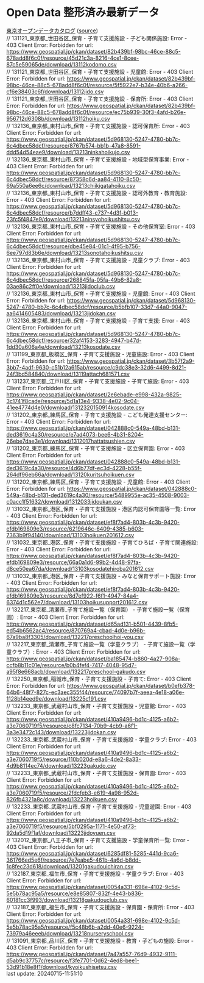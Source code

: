 # Open Data 整形済み最新データ  
[東京オープンデータカタログ](source/20240715-11:51:07-TokyoOpenDataCatalog.csv) \([source](https://catalog.data.metro.tokyo.lg.jp/csv/export)\)  
// 131121_東京都_世田谷区_保育・子育て支援施設 - 子ども関係施設: Error - 403 Client Error: Forbidden for url: https://www.geospatial.jp/ckan/dataset/82b439bf-98bc-46ce-88c5-678add8f6c0f/resource/45d21c3a-8216-4ce1-8cee-87c5e59065de/download/13112kodomo.csv  
// 131121_東京都_世田谷区_保育・子育て支援施設 - 児童館: Error - 403 Client Error: Forbidden for url: https://www.geospatial.jp/ckan/dataset/82b439bf-98bc-46ce-88c5-678add8f6c0f/resource/5f5922e7-b34e-40b6-a266-cf6e38403c6f/download/13112jido.csv  
// 131121_東京都_世田谷区_保育・子育て支援施設 - 保育所: Error - 403 Client Error: Forbidden for url: https://www.geospatial.jp/ckan/dataset/82b439bf-98bc-46ce-88c5-678add8f6c0f/resource/ec75b939-30f3-4afd-b26e-956712d6308b/download/13112hoiku.csv  
// 132136_東京都_東村山市_保育・子育て支援施設 - 認可保育所: Error - 403 Client Error: Forbidden for url: https://www.geospatial.jp/ckan/dataset/5d968130-5247-4780-bb7c-6c4dbec58dcf/resource/8767b574-bb1b-47a8-8591-ddd54d54eae9/download/13213ninkahoikujo.csv  
// 132136_東京都_東村山市_保育・子育て支援施設 - 地域型保育事業: Error - 403 Client Error: Forbidden for url: https://www.geospatial.jp/ckan/dataset/5d968130-5247-4780-bb7c-6c4dbec58dcf/resource/87358c6d-aa84-4110-8c50-69a550a6ee6c/download/13213chiikigatahoiku.csv  
// 132136_東京都_東村山市_保育・子育て支援施設 - 認可外教育・教育施設: Error - 403 Client Error: Forbidden for url: https://www.geospatial.jp/ckan/dataset/5d968130-5247-4780-bb7c-6c4dbec58dcf/resource/b7ddff43-c737-4d3f-b013-23fc5f4847e9/download/13213ninsyohoikushitsu.csv  
// 132136_東京都_東村山市_保育・子育て支援施設 - その他保育室: Error - 403 Client Error: Forbidden for url: https://www.geospatial.jp/ckan/dataset/5d968130-5247-4780-bb7c-6c4dbec58dcf/resource/dbe45e84-01c1-4f95-b756-6ee797d83b6e/download/13213sonotahoikushitsu.csv  
// 132136_東京都_東村山市_保育・子育て支援施設 - 児童クラブ: Error - 403 Client Error: Forbidden for url: https://www.geospatial.jp/ckan/dataset/5d968130-5247-4780-bb7c-6c4dbec58dcf/resource/268845fa-05fa-49b6-82a8-03ae86c2ff0e/download/13213jidoclub.csv  
// 132136_東京都_東村山市_保育・子育て支援施設 - 児童館: Error - 403 Client Error: Forbidden for url: https://www.geospatial.jp/ckan/dataset/5d968130-5247-4780-bb7c-6c4dbec58dcf/resource/b5bfb107-33d7-44a0-9047-aa6414605483/download/13213jidokan.csv  
// 132136_東京都_東村山市_保育・子育て支援施設 - 子育て支援: Error - 403 Client Error: Forbidden for url: https://www.geospatial.jp/ckan/dataset/5d968130-5247-4780-bb7c-6c4dbec58dcf/resource/32af4153-3283-4947-b47d-1dd30a606a4e/download/13213kosodate.csv  
// 131199_東京都_板橋区_保育・子育て支援施設 - 児童施設: Error - 403 Client Error: Forbidden for url: https://www.geospatial.jp/ckan/dataset/3b57f2a9-3bb7-4adf-9630-c51b12a615ab/resource/c9dc38e3-32d6-4499-8d21-24f3bd584840/download/13119attach681571.csv  
// 131237_東京都_江戸川区_保育・子育て支援施設 - 子育て施設: Error - 403 Client Error: Forbidden for url: https://www.geospatial.jp/ckan/dataset/2e6ebade-e998-432a-9825-3c1741f8cade/resource/5d1a13e4-9338-4e02-9c04-41ee4774d4e0/download/1312320150914kosodate.csv  
// 131202_東京都_練馬区_保育・子育て支援施設 - こども発達支援センター: Error - 403 Client Error: Forbidden for url: https://www.geospatial.jp/ckan/dataset/042888c0-549a-48bd-b131-ded3619c4a30/resource/e7ad4073-bee6-4b31-8204-26ebe7dae3e1/download/1312017hattatsushien.csv  
// 131202_東京都_練馬区_保育・子育て支援施設 - 区立保育園: Error - 403 Client Error: Forbidden for url: https://www.geospatial.jp/ckan/dataset/042888c0-549a-48bd-b131-ded3619c4a30/resource/4d6b77df-ec3d-4228-b55f-264df96eb66a/download/13120kuritsuhoikuen.csv  
// 131202_東京都_練馬区_保育・子育て支援施設 - 児童館: Error - 403 Client Error: Forbidden for url: https://www.geospatial.jp/ckan/dataset/042888c0-549a-48bd-b131-ded3619c4a30/resource/5489955e-ac35-4508-9003-c0acc1f51632/download/1312033jidoukan.csv  
// 131032_東京都_港区_保育・子育て支援施設 - 港区内認可保育園等一覧: Error - 403 Client Error: Forbidden for url: https://www.geospatial.jp/ckan/dataset/ef8f7ad4-803b-4c3b-9420-efdb169809e3/resource/6219646c-6409-4385-b603-7363b9f94140/download/13103hoikuen201612.csv  
// 131032_東京都_港区_保育・子育て支援施設 - 子育てひろば・子育て関連施設: Error - 403 Client Error: Forbidden for url: https://www.geospatial.jp/ckan/dataset/ef8f7ad4-803b-4c3b-9420-efdb169809e3/resource/66a0a1d6-99b2-4d48-97fa-d8ce50ea67da/download/13103kosodatehiroba201612.csv  
// 131032_東京都_港区_保育・子育て支援施設 - みなと保育サポート施設: Error - 403 Client Error: Forbidden for url: https://www.geospatial.jp/ckan/dataset/ef8f7ad4-803b-4c3b-9420-efdb169809e3/resource/8d7ef922-f6f1-4947-84a4-6374d1c562e7/download/13103hoikusupport201612.csv  
// 132217_東京都_清瀬市_子育て施設一覧（保育園） - 子育て施設一覧（保育園）: Error - 403 Client Error: Forbidden for url: https://www.geospatial.jp/ckan/dataset/d65ad131-b501-4439-8fb5-ed54b6562ac4/resource/870769a4-cbad-4d0e-b96b-67a9ba8f3305/download/132217preschoolhoi-you.csv  
// 132217_東京都_清瀬市_子育て施設一覧（学童クラブ） - 子育て施設一覧（学童クラブ）: Error - 403 Client Error: Forbidden for url: https://www.geospatial.jp/ckan/dataset/ba185474-b860-4a27-908a-ccfb8b11c01e/resource/b0b4fef4-7417-4048-95d7-a95f8e668acb/download/132217preschool-gakudo.csv  
// 132250_東京都_稲城市_保育・子育て支援施設 - 子育て: Error - 403 Client Error: Forbidden for url: https://www.geospatial.jp/ckan/dataset/b0efb378-64b6-48f7-827c-ec3aec355f44/resource/74097b7f-aeea-4e18-a06e-1128b14eed9e/download/13225c191.csv  
// 132233_東京都_武蔵村山市_保育・子育て支援施設 - 児童館: Error - 403 Client Error: Forbidden for url: https://www.geospatial.jp/ckan/dataset/410a9496-bd1c-4125-a6b2-a3e7060719f5/resource/c8fc7134-70b9-4cb9-a6f1-3a3e3472c143/download/13223jidokan.csv  
// 132233_東京都_武蔵村山市_保育・子育て支援施設 - 学童クラブ: Error - 403 Client Error: Forbidden for url: https://www.geospatial.jp/ckan/dataset/410a9496-bd1c-4125-a6b2-a3e7060719f5/resource/110b020d-e8a6-4de2-8a33-4d9b8114ec74/download/13223gakudo.csv  
// 132233_東京都_武蔵村山市_保育・子育て支援施設 - 保育園: Error - 403 Client Error: Forbidden for url: https://www.geospatial.jp/ckan/dataset/410a9496-bd1c-4125-a6b2-a3e7060719f5/resource/2fdcfeb3-e619-4a98-952d-826fb4321a8c/download/13223hoikuen.csv  
// 132233_東京都_武蔵村山市_保育・子育て支援施設 - 児童遊園: Error - 403 Client Error: Forbidden for url: https://www.geospatial.jp/ckan/dataset/410a9496-bd1c-4125-a6b2-a3e7060719f5/resource/5bf0295a-1171-4e50-af73-92da5d19f1af/download/13223jidoyuen.csv  
// 132012_東京都_八王子市_保育・子育て支援施設 - 学童保育所一覧: Error - 403 Client Error: Forbidden for url: https://www.geospatial.jp/ckan/dataset/6285df81-5285-441d-9ca6-361766ed5e6f/resource/7e7eabe5-461b-4a6d-b8dd-1c8fec23d618/download/13201gakudouichiran.csv  
// 132187_東京都_福生市_保育・子育て支援施設 - 学童クラブ: Error - 403 Client Error: Forbidden for url: https://www.geospatial.jp/ckan/dataset/0054a331-698e-4102-9c5d-5e5b78ac95a5/resource/e8e85807-832f-4e43-b836-60181cc3f993/download/13218gakudouclub.csv  
// 132187_東京都_福生市_保育・子育て支援施設 - 保育園・保育所: Error - 403 Client Error: Forbidden for url: https://www.geospatial.jp/ckan/dataset/0054a331-698e-4102-9c5d-5e5b78ac95a5/resource/f5c48b6b-a2dd-40e6-9224-73979a46eeeb/download/13218nurseryschool.csv  
// 131091_東京都_品川区_保育・子育て支援施設 - 教育・子どもの施設: Error - 403 Client Error: Forbidden for url: https://www.geospatial.jp/ckan/dataset/7a47a557-76d9-4932-9111-d5ab9c37757c/resource/f3fe7701-0d62-4ed8-bee1-53d91b18e8f1/download/kyoikushisetsu.csv  
last update: 20240715-11:51:10  